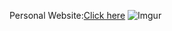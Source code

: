 Personal Website:[Click here](https://muneebalichishti01.github.io/index.html)
![Imgur](https://i.imgur.com/qwCMKJW.png)

